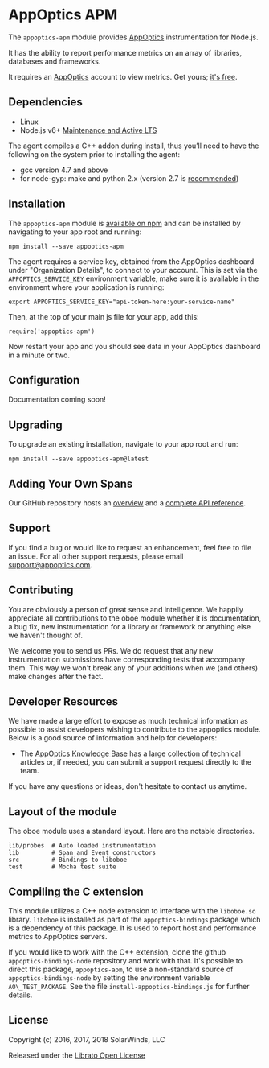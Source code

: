 # AppOptics APM

The `appoptics-apm` module provides [AppOptics](https://www.appoptics.com/) instrumentation for Node.js.

It has the ability to report performance metrics on an array of libraries,
databases and frameworks.

It requires an [AppOptics](https://www.appoptics.com/) account to
view metrics.  Get yours; [it's free](https://my.appoptics.com/sign_up).

## Dependencies

- Linux
- Node.js v6+ [Maintenance and Active LTS](https://github.com/nodejs/Release)

The agent compiles a C++ addon during install, thus you’ll need to have the following on the system prior to installing the agent:

- gcc version 4.7 and above
- for node-gyp: make and python 2.x (version 2.7 is [recommended](https://github.com/nodejs/node-gyp#on-unix))


## Installation

The `appoptics-apm` module is [available on npm](http://npmjs.org/package/appoptics-apm) and can be installed by navigating to your app root and running:

```
npm install --save appoptics-apm
```

The agent requires a service key, obtained from the AppOptics dashboard under "Organization Details", to connect to your account.  This is set via the `APPOPTICS_SERVICE_KEY` environment variable, make sure it is available in the environment where your application is running:

```
export APPOPTICS_SERVICE_KEY="api-token-here:your-service-name"
```

Then, at the top of your main js file for your app, add this:

```
require('appoptics-apm')
```

Now restart your app and you should see data in your AppOptics dashboard in a minute or two.

## Configuration

Documentation coming soon!

## Upgrading

To upgrade an existing installation, navigate to your app root and run:

```
npm install --save appoptics-apm@latest
```

## Adding Your Own Spans

Our GitHub repository hosts an [overview](https://github.com/appoptics/appoptics-apm-node/blob/master/guides/instrumenting-a-module.md) and a [complete API reference](https://github.com/appoptics/appoptics-apm-node/blob/master/guides/api.md).

## Support

If you find a bug or would like to request an enhancement, feel free to file
an issue. For all other support requests, please email support@appoptics.com.

## Contributing

You are obviously a person of great sense and intelligence. We happily
appreciate all contributions to the oboe module whether it is documentation,
a bug fix, new instrumentation for a library or framework or anything else
we haven't thought of.

We welcome you to send us PRs. We do request that any new
instrumentation submissions have corresponding tests that accompany
them. This way we won't break any of your additions when we (and others)
make changes after the fact.

## Developer Resources

We have made a large effort to expose as much technical information
as possible to assist developers wishing to contribute to the appoptics module.
Below is a good source of information and help for developers:

* The [AppOptics Knowledge Base](https://docs.appoptics.com) has
a large collection of technical articles or, if needed, you can submit a
support request directly to the team.

If you have any questions or ideas, don't hesitate to contact us anytime.

## Layout of the module

The oboe module uses a standard layout.  Here are the notable directories.

```
lib/probes  # Auto loaded instrumentation
lib         # Span and Event constructors
src         # Bindings to liboboe
test        # Mocha test suite
```

## Compiling the C extension

This module utilizes a C++ node extension to interface with the `liboboe.so`
library.  `liboboe` is installed as part of the `appoptics-bindings` package
which is a dependency of this package.  It is used to report host and
performance metrics to AppOptics servers.

If you would like to work with the C++ extension, clone the github
`appoptics-bindings-node` repository and work with that. It's possible to
direct this package, `appoptics-apm`, to use a non-standard source of `appoptics-bindings-node`
by setting the environment variable `AO\_TEST_PACKAGE`. See the file `install-appoptics-bindings.js` for further details.

## License

Copyright (c) 2016, 2017, 2018 SolarWinds, LLC

Released under the [Librato Open License](http://docs.traceview.solarwinds.com/Instrumentation/librato-open-license.html)

